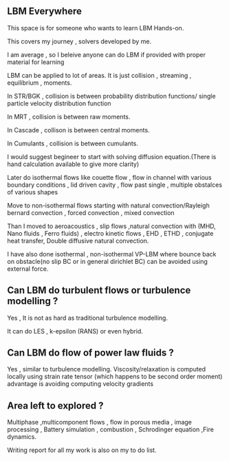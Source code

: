 ## LBM Everywhere 
This space is for someone who wants to learn LBM Hands-on.

This covers my journey , solvers developed by me.

I am average , so I beleive anyone can do LBM if provided with proper material for learning

LBM can be applied to lot of areas. 
It is just collision , streaming , equilibrium , moments.

In STR/BGK , collision is between probability distribution functions/ single particle velocity distribution function

In MRT , collision is between raw moments.

In Cascade , collison is between central moments.

In Cumulants , collision is between cumulants.

I would suggest begineer to start with solving diffusion equation.(There is hand calculation available to give more clarity)

Later do isothermal flows like couette flow , flow in channel with various boundary conditions , lid driven cavity ,
flow past single , multiple obstalces of various shapes

Move to non-isothermal flows starting with natural convection/Rayleigh bernard convection , forced convection , mixed convection

Than I moved to aeroacoustics , slip flows ,natural convection with (MHD, Nano fluids , Ferro fluids) , electro kinetic flows , EHD , ETHD , conjugate heat transfer, Double diffusive natural convection.

I have also done isothermal , non-isothermal VP-LBM where bounce back on obstacle(no slip BC or in general dirichlet BC) can be avoided using external force.

## Can LBM do turbulent flows or turbulence modelling ?

Yes , It is not as hard as traditional turbulence modelling.

It can do LES , k-epsilon (RANS) or even hybrid.

## Can LBM do flow of power law fluids ?

Yes , similar to turbulence modelling.
Viscosity/relaxation is computed locally using strain rate tensor (which happens to be second order moment)
advantage is avoiding computing velocity gradients


## Area left to explored ?
Multiphase ,multicomponent flows , flow in porous media , image processing , Battery simulation , combustion , Schrodinger equation ,Fire dynamics.

Writing report for all my work is also on my to do list.
